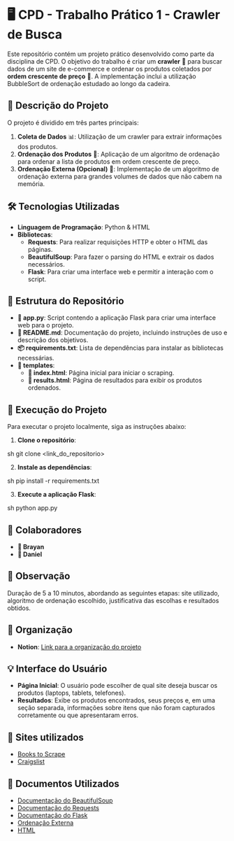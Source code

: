 # 🖥️ CPD - Trabalho Prático 1 - Crawler de Busca

Este repositório contém um projeto prático desenvolvido como parte da disciplina de CPD. O objetivo do trabalho é criar um **crawler** 📡 para buscar dados de um site de e-commerce e ordenar os produtos coletados por **ordem crescente de preço** 💸. A implementação inclui a utilização BubbleSort de ordenação estudado ao longo da cadeira.

## 📌 Descrição do Projeto

O projeto é dividido em três partes principais:

1. **Coleta de Dados** 📊: Utilização de um crawler para extrair informações dos produtos.
2. **Ordenação dos Produtos** 🔄: Aplicação de um algoritmo de ordenação para ordenar a lista de produtos em ordem crescente de preço.
3. **Ordenação Externa (Opcional)** 💾: Implementação de um algoritmo de ordenação externa para grandes volumes de dados que não cabem na memória.

## 🛠️ Tecnologias Utilizadas

- **Linguagem de Programação**: Python & HTML
- **Bibliotecas**:
  - **Requests**: Para realizar requisições HTTP e obter o HTML das páginas.
  - **BeautifulSoup**: Para fazer o parsing do HTML e extrair os dados necessários.
  - **Flask**: Para criar uma interface web e permitir a interação com o script.

## 📂 Estrutura do Repositório

- **📄 app.py**: Script contendo a aplicação Flask para criar uma interface web para o projeto.
- **📑 README.md**: Documentação do projeto, incluindo instruções de uso e descrição dos objetivos.
- **📦 requirements.txt**: Lista de dependências para instalar as bibliotecas necessárias.
- **📂 templates**:
  - **📄 index.html**: Página inicial para iniciar o scraping.
  - **📄 results.html**: Página de resultados para exibir os produtos ordenados.

## 🚀 Execução do Projeto

Para executar o projeto localmente, siga as instruções abaixo:

1. **Clone o repositório**:
   
sh
   git clone <link_do_repositorio>

2. **Instale as dependências**:
   
sh
   pip install -r requirements.txt

3. **Execute a aplicação Flask**:
   
sh
   python app.py


## 👥 Colaboradores

- **👤 Brayan**
- **👤 Daniel**

## 📢 Observação

Duração de 5 a 10 minutos, abordando as seguintes etapas: site utilizado, algoritmo de ordenação escolhido, justificativa das escolhas e resultados obtidos.

## 📝 Organização

- **Notion**: [Link para a organização do projeto](https://www.notion.so/CPD-TRABALHO-cb9ead442bc34965897eefdf3d5bee80?pvs=4)

## 💡 Interface do Usuário

- **Página Inicial**: O usuário pode escolher de qual site deseja buscar os produtos (laptops, tablets, telefones).
- **Resultados**: Exibe os produtos encontrados, seus preços e, em uma seção separada, informações sobre itens que não foram capturados corretamente ou que apresentaram erros.

## 🔗 Sites utilizados

- [Books to Scrape](http://books.toscrape.com)
- [Craigslist](https://bn.craigslist.org/search/ata#search=1~gallery~0~0)

## 📄 Documentos Utilizados

- [Documentação do BeautifulSoup](https://www.crummy.com/software/BeautifulSoup/bs4/doc)
- [Documentação do Requests](https://requests.readthedocs.io/en/latest/)
- [Documentação do Flask](https://flask.palletsprojects.com/en/3.0.x/)
- [Ordenação Externa](https://www.geeksforgeeks.org/external-sorting/)
- [HTML](https://developer.mozilla.org/en-US/docs/Web/HTML)
